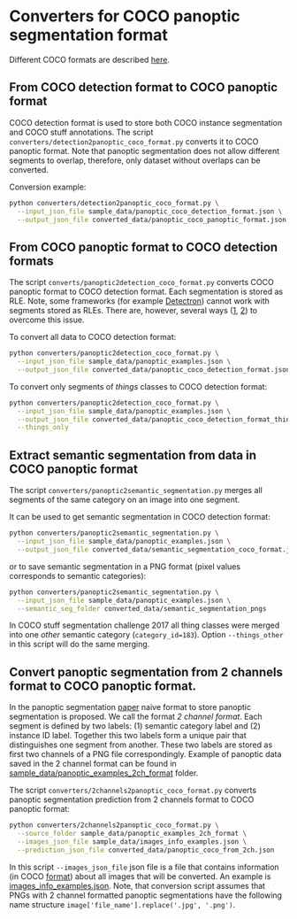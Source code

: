 # Converters for COCO panoptic segmentation format

Different COCO formats are described [here](http://cocodataset.org/#format-data).

## From COCO detection format to COCO panoptic format

COCO detection format is used to store both COCO instance segmentation and COCO stuff annotations.
The script `converters/detection2panoptic_coco_format.py` converts it to COCO panoptic format. Note that panoptic segmentation does not allow different segments to overlap, therefore, only dataset without overlaps can be converted.

Conversion example:
``` bash
python converters/detection2panoptic_coco_format.py \
  --input_json_file sample_data/panoptic_coco_detection_format.json \
  --output_json_file converted_data/panoptic_coco_panoptic_format.json
```

## From COCO panoptic format to COCO detection formats

The script `converts/panoptic2detection_coco_format.py` converts COCO panoptic format to COCO detection format. Each segmentation is stored as RLE. Note, some frameworks (for example [Detectron](https://github.com/facebookresearch/Detectron)) cannot work with segments stored as RLEs. There are, however, several ways ([1](https://github.com/facebookresearch/Detectron/issues/100), [2](https://github.com/facebookresearch/Detectron/pull/458)) to overcome this issue.

To convert all data to COCO detection format:
``` bash
python converters/panoptic2detection_coco_format.py \
  --input_json_file sample_data/panoptic_examples.json \
  --output_json_file converted_data/panoptic_coco_detection_format.json
```

To convert only segments of *things* classes to COCO detection format:
``` bash
python converters/panoptic2detection_coco_format.py \
  --input_json_file sample_data/panoptic_examples.json \
  --output_json_file converted_data/panoptic_coco_detection_format_things_only.json \
  --things_only
```

## Extract semantic segmentation from data in COCO panoptic format

The script `converters/panoptic2semantic_segmentation.py` merges all segments of the same category on an image into one segment.

It can be used to get semantic segmentation in COCO detection format:
``` bash
python converters/panoptic2semantic_segmentation.py \
  --input_json_file sample_data/panoptic_examples.json \
  --output_json_file converted_data/semantic_segmentation_coco_format.json
```

or to save semantic segmentation in a PNG format (pixel values corresponds to semantic categories):
``` bash
python converters/panoptic2semantic_segmentation.py \
  --input_json_file sample_data/panoptic_examples.json \
  --semantic_seg_folder converted_data/semantic_segmentation_pngs
```

In COCO stuff segmentation challenge 2017 all thing classes were merged into one *other* semantic category (`category_id=183`). Option `--things_other` in this script will do the same merging.

## Convert panoptic segmentation from 2 channels format to COCO panoptic format.

In the panoptic segmentation [paper](https://arxiv.org/abs/1801.00868) naive format to store panoptic segmentation is proposed. We call the format *2 channel format*. Each segment is defined by two labels:
(1) semantic category label and (2) instance ID label. Together this two labels form a unique pair that distinguishes one segment from another. These two labels are stored as first two channels of a PNG file correspondingly. Example of panoptic data saved in the 2 channel format can be found in [sample_data/panoptic_examples_2ch_format](https://github.com/cocodataset/panopticapi/blob/master/sample_data/panoptic_examples_2ch_format) folder.

The script `converters/2channels2panoptic_coco_format.py` converts panoptic segmentation prediction from 2 channels format to COCO panoptic format:

``` bash
python converters/2channels2panoptic_coco_format.py \
  --source_folder sample_data/panoptic_examples_2ch_format \
  --images_json_file sample_data/images_info_examples.json \
  --prediction_json_file converted_data/panoptic_coco_from_2ch.json
```

In this script `--images_json_file` json file is a file that contains information (in COCO [format](http://cocodataset.org/#format-data)) about all images that will be converted. An example is [images_info_examples.json](https://github.com/cocodataset/panopticapi/blob/master/sample_data/images_info_examples.json). Note, that conversion script assumes that PNGs with 2 channel formatted panoptic segmentations have the following name structure `image['file_name'].replace('.jpg', '.png')`.
